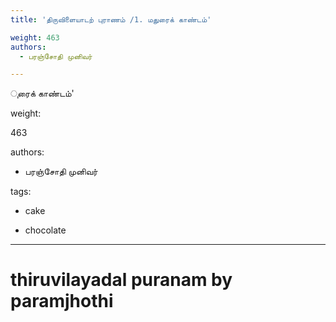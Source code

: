 ```yaml
---
title: 'திருவிளையாடற் புராணம் /1. மதுரைக் காண்டம்'

weight: 463
authors:
  - பரஞ்சோதி முனிவர்

---
```




ுரைக் காண்டம்'  

  

weight:

463  

authors:  

- பரஞ்சோதி முனிவர்  

tags:  

- cake  

- chocolate  

---  

  

# thiruvilayadal puranam by paramjhothi